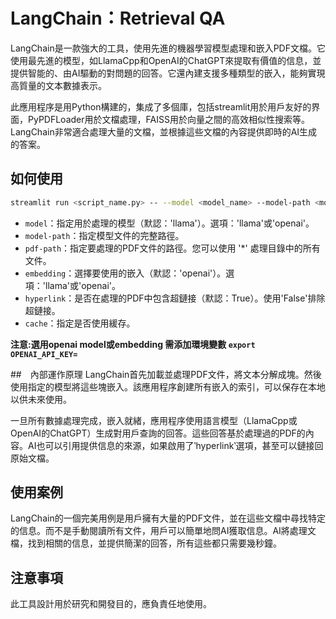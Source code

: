 # LangChain：Retrieval QA
LangChain是一款強大的工具，使用先進的機器學習模型處理和嵌入PDF文檔。它使用最先進的模型，如LlamaCpp和OpenAI的ChatGPT來提取有價值的信息，並提供智能的、由AI驅動的對問題的回答。它還內建支援多種類型的嵌入，能夠實現高質量的文本數據表示。

此應用程序是用Python構建的，集成了多個庫，包括streamlit用於用戶友好的界面，PyPDFLoader用於文檔處理，FAISS用於向量之間的高效相似性搜索等。LangChain非常適合處理大量的文檔，並根據這些文檔的內容提供即時的AI生成的答案。

## 如何使用
```bash
streamlit run <script_name.py> -- --model <model_name> --model-path <model_path> --pdf-path <pdf_path> --embedding <embedding> --hyperlink <bool> --cache <bool>
```

- `model`：指定用於處理的模型（默認：'llama'）。選項：'llama'或'openai'。
- `model-path`：指定模型文件的完整路徑。
- `pdf-path`：指定要處理的PDF文件的路徑。您可以使用 '*' 處理目錄中的所有文件。
- `embedding`：選擇要使用的嵌入（默認：'openai'）。選項：'llama'或'openai'。
- `hyperlink`：是否在處理的PDF中包含超鏈接（默認：True）。使用'False'排除超鏈接。
- `cache`：指定是否使用緩存。

**注意:選用openai model或embedding 需添加環境變數 `export OPENAI_API_KEY=`**

##　內部運作原理
LangChain首先加載並處理PDF文件，將文本分解成塊。然後使用指定的模型將這些塊嵌入。該應用程序創建所有嵌入的索引，可以保存在本地以供未來使用。

一旦所有數據處理完成，嵌入就緒，應用程序使用語言模型（LlamaCpp或OpenAI的ChatGPT）生成對用戶查詢的回答。這些回答基於處理過的PDF的內容。AI也可以引用提供信息的來源，如果啟用了‵hyperlink‵選項，甚至可以鏈接回原始文檔。

## 使用案例
LangChain的一個完美用例是用戶擁有大量的PDF文件，並在這些文檔中尋找特定的信息。而不是手動閱讀所有文件，用戶可以簡單地問AI獲取信息。AI將處理文檔，找到相關的信息，並提供簡潔的回答，所有這些都只需要幾秒鐘。

## 注意事項
此工具設計用於研究和開發目的，應負責任地使用。
